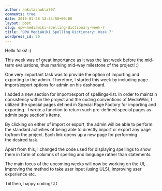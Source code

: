 ```yaml
---
author: ankitashukla707
comments: true
date: 2015-01-28 12:33:58+00:00
layout: post
slug: opw-mediawiki-spelling-dictionary-week-7
title: 'OPW MediaWiki Spelling Dictionary: Week 7'
wordpress_id: 30
---
```


Hello folks! :)

This week was of great importance as it was the last week before the mid-term evaluations, thus marking mid-way milestone of the project! :)

One very important task was to provide the option of importing and exporting to the admin. Therefore, I started this week by including page import/export options for admin on his dashboard.

<!-- more -->I added a new section for import/export of spellings-list. In order to maintain consistency within the project and the coding conventions of MediaWiki, I utilized the special pages defined in Special Page Factory for importing and exporting.  I wrote a function to return such pre-defined special pages as admin page section's items.

By clicking on either of import or export, the admin will be able to perform the standard activities of being able to directly import or export any page to/from the project. Each link opens up a new page for performing the desired task.

Apart from this, I changed the code used for displaying spellings to show them in form of columns of spelling and language rather than statements.

The main focus of the upcoming weeks will now be working on the UI, improving the method to take user input (using ULS), improving user experience etc.

Tiil then, happy coding! :D
